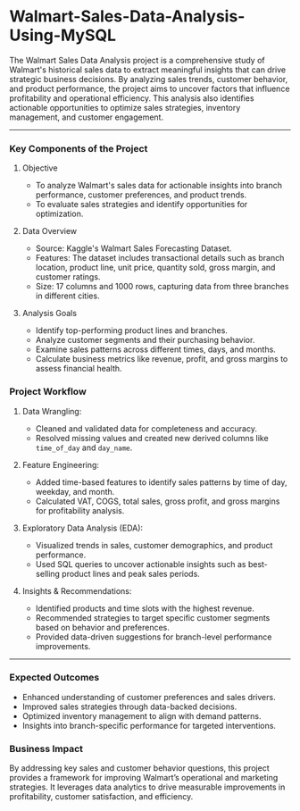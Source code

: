 # Walmart-Sales-Data-Analysis-Using-MySQL

The Walmart Sales Data Analysis project is a comprehensive study of Walmart's historical sales data to extract meaningful insights that can drive strategic business decisions. By analyzing sales trends, customer behavior, and product performance, the project aims to uncover factors that influence profitability and operational efficiency. This analysis also identifies actionable opportunities to optimize sales strategies, inventory management, and customer engagement.

---

### Key Components of the Project

1. Objective 
   - To analyze Walmart's sales data for actionable insights into branch performance, customer preferences, and product trends.
   - To evaluate sales strategies and identify opportunities for optimization.

2. Data Overview  
   - Source: Kaggle's Walmart Sales Forecasting Dataset.  
   - Features: The dataset includes transactional details such as branch location, product line, unit price, quantity sold, gross margin, and customer ratings.  
   - Size: 17 columns and 1000 rows, capturing data from three branches in different cities.

3. Analysis Goals  
   - Identify top-performing product lines and branches.  
   - Analyze customer segments and their purchasing behavior.  
   - Examine sales patterns across different times, days, and months.  
   - Calculate business metrics like revenue, profit, and gross margins to assess financial health.


### Project Workflow

1. Data Wrangling:  
   - Cleaned and validated data for completeness and accuracy.  
   - Resolved missing values and created new derived columns like `time_of_day` and `day_name`.

2. Feature Engineering:
   - Added time-based features to identify sales patterns by time of day, weekday, and month.  
   - Calculated VAT, COGS, total sales, gross profit, and gross margins for profitability analysis.

3. Exploratory Data Analysis (EDA):  
   - Visualized trends in sales, customer demographics, and product performance.  
   - Used SQL queries to uncover actionable insights such as best-selling product lines and peak sales periods.

4. Insights & Recommendations:
   - Identified products and time slots with the highest revenue.  
   - Recommended strategies to target specific customer segments based on behavior and preferences.  
   - Provided data-driven suggestions for branch-level performance improvements.

---

### Expected Outcomes

- Enhanced understanding of customer preferences and sales drivers.  
- Improved sales strategies through data-backed decisions.  
- Optimized inventory management to align with demand patterns.  
- Insights into branch-specific performance for targeted interventions.


### Business Impact

By addressing key sales and customer behavior questions, this project provides a framework for improving Walmart’s operational and marketing strategies. It leverages data analytics to drive measurable improvements in profitability, customer satisfaction, and efficiency.
